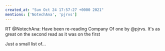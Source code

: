 ```yaml
---
created_at: "Sun Oct 24 17:57:27 +0000 2021"
mentions: ['NotechAna', 'pjrvs']
---
```


RT @NotechAna: Have been re-reading Company Of one by @pjrvs. It's as great on the second read as it was on the first

Just a small list of…
